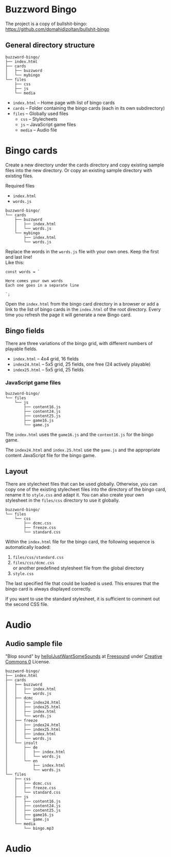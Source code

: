 # Buzzword Bingo

The project is a copy of bullshit-bingo:
https://github.com/domahidizoltan/bullshit-bingo

## General directory structure

```
buzzword-bingo/
├── index.html
├── cards
│   ├── buzzword
│   └── mybingo
└── files
    ├── css
    ├── js
    └── media
```

+ `index.html` – Home page with list of bingo cards
+ `cards` – Folder containing the bingo cards (each in its own subdirectory)
+ `files` – Globally used files
  - `css` – Stylecheets
  - `js` – JavaScript game files
  - `media` – Audio file
 
# Bingo cards
Create a new directory under the cards directory and copy existing sample files into the new directory.
Or copy an existing sample directory with existing files.

Required files

+ `index.html`
+ `words.js`

```
buzzword-bingo/
└── cards
    ├── buzzword
    │   ├── index.html
    │   └── words.js
    └── mybingo
        ├── index.html
        └── words.js
```

Replace the words in the `words.js` file with your own ones. Keep the first and last line!  
Like this:

```
const words = `

Here comes your own words
Each one goes in a separate line

`;
```

Open the `index.html` from the bingo card directory in a browser or add a link to the list of bingo cards in the `index.html` of the root directory.
Every time you refresh the page it will generate a new Bingo card.

## Bingo fields

There are three variations of the bingo grid, with different numbers of playable fields.

+ `index.html` – 4x4 grid, 16 fields
+ `index24.html` – 5x5 grid, 25 fields, one free (24 actively playable)
+ `index25.html` – 5x5 grid, 25 fields

### JavaScript game files

```
buzzword-bingo/
└── files
    └── js
        ├── content16.js
        ├── content24.js
        ├── content25.js
        ├── game16.js
        └── game.js
```

The `index.html` uses the `game16.js` and the `content16.js` for the bingo game.

The `index24.html` and `index.25.html` use the `game.js` and the appropriate content JavaScript file for the bingo game.

## Layout

There are stylecheet files that can be used globally.
Otherwise, you can copy one of the existing stylecheet files into the directory of the bingo card, rename it to `style.css` and adapt it.
You can also create your own stylesheet in the `files/css` directory to use it globally.

```
buzzword-bingo/
└── files
    └── css
        ├── dcmc.css
        ├── freeze.css
        └── standard.css
```

Within the `index.html` file for the bingo card, the following sequence is automatically loaded:

1. `files/css/standard.css`
2. `files/css/dcmc.css`  
or another predefined stylesheet file from the global directory
3. `style.css`

The last specified file that could be loaded is used.
This ensures that the bingo card is always displayed correctly.

If you want to use the standard stylesheet, it is sufficient to comment out the second CSS file.

# Audio

## Audio sample file
"Blop sound" by [helloIJustWantSomeSounds](https://freesound.org/s/609207/) at [Freesound](https://freesound.org/) under [Creative Commons 0](https://creativecommons.org/publicdomain/zero/1.0/) License.

```
buzzword-bingo/
├── index.html
├── cards
│   ├── buzzword
│   │   ├── index.html
│   │   └── words.js
│   ├── dcmc
│   │   ├── index24.html
│   │   ├── index25.html
│   │   ├── index.html
│   │   └── words.js
│   ├── freeze
│   │   ├── index24.html
│   │   ├── index25.html
│   │   ├── index.html
│   │   └── words.js
│   └── insult
│       ├── de
│       │   ├── index.html
│       │   └── words.js
│       └── en
│           ├── index.html
│           └── words.js
└── files
    ├── css
    │   ├── dcmc.css
    │   ├── freeze.css
    │   └── standard.css
    ├── js
    │   ├── content16.js
    │   ├── content24.js
    │   ├── content25.js
    │   ├── game16.js
    │   └── game.js
    └── media
        └── bingo.mp3
```

# Audio


